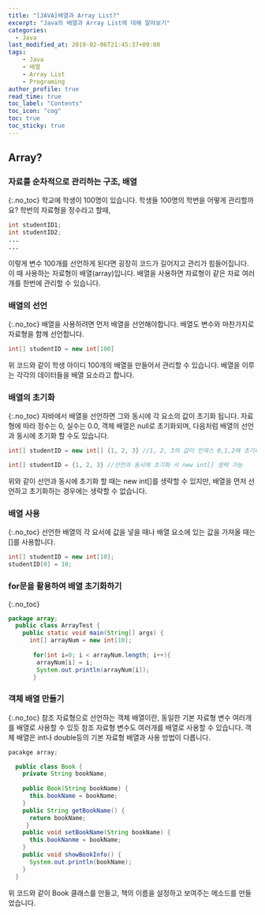 ```yaml
---
title: "[JAVA]배열과 Array List?"
excerpt: "Java의 배열과 Array List에 대해 알아보기"
categories: 
  - Java
last_modified_at: 2019-02-06T21:45:37+09:00
tags: 
    - Java
    - 배열
    - Array List
    - Programing
author_profile: true
read_time: true
toc_label: "Contents" 
toc_icon: "cog" 
toc: true
toc_sticky: true
---
```


## Array?

### 자료를 순차적으로 관리하는 구조, 배열
{:.no_toc}
학교에 학생이 100명이 있습니다. 학생들 100명의 학번을 어떻게 관리할까요? 학번의 자료형을 정수라고 할때, 
```java
int studentID1;
int studentID2;
...
...
```
이렇게 변수 100개를 선언하게 된다면 굉장히 코드가 길어지고 관리가 힘들어집니다. 이 때 사용하는 자료형이 배열(array)입니다.
배열을 사용하면 자료형이 같은 자료 여러개를 한번에 관리할 수 있습니다.

### 배열의 선언
{:.no_toc}
배열을 사용하려면 먼저 배열을 선언해야합니다. 배열도 변수와 마찬가지로 자료형을 함께 선언합니다.

```java
int[] studentID = new int[100]
```
위 코드와 같이 학생 아이디 100개의 배열을 만들어서 관리할 수 있습니다. 배열을 이루는 각각의 데이터들을 배열 요소라고 합니다.

### 배열의 초기화
{:.no_toc}
자바에서 배열을 선언하면 그와 동시에 각 요소의 값이 초기화 됩니다. 자료형에 따라 정수는 0, 실수는 0.0, 객체 배열은 null로 초기화되며,
다음처럼 배열의 선언과 동시에 초기화 할 수도 있습니다.
```java
int[] studentID = new int[] {1, 2, 3} //1, 2, 3의 값이 인덱스 0,1,2에 초기화, 배열의 갯수는 입력하지 않음

int[] studentID = {1, 2, 3} //선언과 동시에 초기화 시 new int[] 생략 가능
```
위와 같이 선언과 동시에 초기화 할 때는 new int[]를 생략할 수 있지만, 배열을 먼저 선언하고 초기화하는 경우에는 생략할 수 없습니다.


### 배열 사용
{:.no_toc}
선언한 배열의 각 요서에 값을 넣을 때나 배열 요소에 있는 값을 가져올 때는 []를 사용합니다.
```java
int[] studentID = new int[10];
studentID[0] = 10;
```

### for문을 활용하여 배열 초기화하기
{:.no_toc}

```java
package array;
  public class ArrayTest {
    public static void main(String[] args) {
      int[] arrayNum = new int[10];
      
       for(int i=0; i < arrayNum.length; i++){
        arrayNum[i] = i;
        System.out.println(arrayNum[i]);
       }
```

### 객체 배열 만들기
{:.no_toc}
참조 자료형으로 선언하는 객체 배열이란, 동일한 기본 자료형 변수 여러개를 배열로 사용할 수 있듯 참조 자료형 변수도 여러개를 배열로 사용할 수 있습니다.
객체 배열은 int나 double등의 기본 자료형 배열과 사용 방법이 다릅니다.

```java
pacakge array;

  public class Book {
    private String bookName;
    
    public Book(String bookName) {
      this.bookName = bookName;
    }
    public String getBookName() {
      return bookName;
     }
    public void setBookName(String bookName) {
      this.bookNanme = bookName;
    }
    public void showBookInfo() {
      System.out.println(bookName);
    }
  } 
```
위 코드와 같이 Book 클래스를 만들고, 책의 이름을 설정하고 보여주는 메소드를 만들었습니다.

